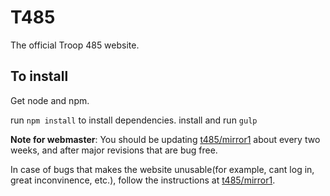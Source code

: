 # T485

The official Troop 485 website.
## To install
Get node and npm.

run `npm install` to install dependencies.
install and run `gulp`

**Note for webmaster**:
You should be updating [t485/mirror1](https://github.com/t485/mirror1/) about every two weeks, 
and after major revisions that are bug free.

In case of bugs that makes the website unusable(for example, cant log in, great inconvinence, etc.),
follow the instructions at [t485/mirror1](https://github.com/t485/mirror1/).
